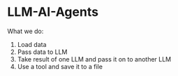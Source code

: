 # LLM-AI-Agents
What we do:
1) Load data
2) Pass data to LLM
3) Take result of one LLM and pass it on to another LLM
4) Use a tool and save it to a file
